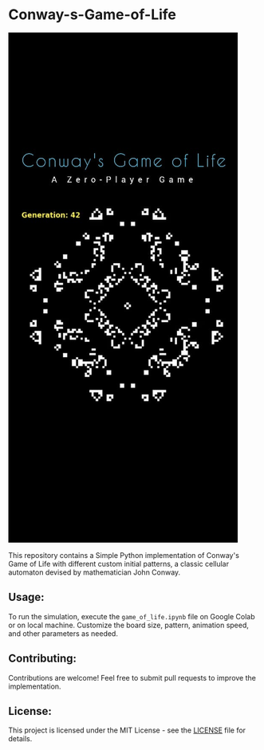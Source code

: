 # Conway-s-Game-of-Life
![alt text](Game_of_Life.jpeg)

This repository contains a Simple Python implementation of Conway's Game of Life with different custom initial patterns, a classic cellular automaton devised by mathematician John Conway.

## Usage:
To run the simulation, execute the `game_of_life.ipynb` file on Google Colab or on local machine. Customize the board size, pattern, animation speed, and other parameters as needed.

## Contributing:

Contributions are welcome! Feel free to submit pull requests to improve the implementation.

## License:

This project is licensed under the MIT License - see the [LICENSE](LICENSE) file for details.
